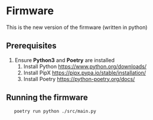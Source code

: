 # Firmware

This is the new version of the firmware (written in python)

## Prerequisites

1. Ensure **Python3** and **Poetry** are installed
   1. Install Python https://www.python.org/downloads/
   2. Install PipX https://pipx.pypa.io/stable/installation/
   3. Install Poetry https://python-poetry.org/docs/

## Running the firmware
```bash
   poetry run python ./src/main.py
```
